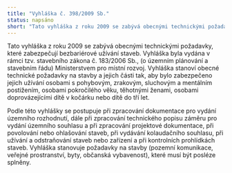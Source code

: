```yaml
---
title: "Vyhláška č. 398/2009 Sb."
status: napsáno
short: "Tato vyhláška z roku 2009 se zabývá obecnými technickými požadavky, které zabezpečují bezbariérové užívání staveb. Vyhláška byla vydána v rámci tzv. stavebního zákona č. 183/2006 Sb., (o územním plánování a stavebním řádu) Ministerstvem pro místní rozvoj. Vyhláška stanoví obecné technické požadavky na stavby a jejich části tak, aby bylo zabezpečeno jejich užívání „osobami s omezenou schopností pohybu nebo orientace“. Tato vyhláška má sloužit jako návod, jak postupovat při činnostech spjatých se stavební činností ve veřejném i privátním prostoru. Vyhláška jasně stanovuje pravidla, která musí daný projekt splňovat, aby byla naplněna její vize. "
---
```


Tato vyhláška z roku 2009 se zabývá obecnými technickými požadavky, které zabezpečují bezbariérové užívání staveb. Vyhláška byla vydána v rámci tzv. stavebního zákona č. 183/2006 Sb., (o územním plánování a stavebním řádu) Ministerstvem pro místní rozvoj. Vyhláška stanoví obecné technické požadavky na stavby a jejich části tak, aby bylo zabezpečeno jejich užívání osobami s pohybovým, zrakovým, sluchovým a mentálním postižením, osobami pokročilého věku, těhotnými ženami, osobami doprovázejícími dítě v kočárku nebo dítě do tří let.

Podle této vyhlášky se postupuje při zpracování dokumentace pro vydání územního rozhodnutí, dále při zpracování technického popisu záměru pro vydání územního souhlasu a při zpracování projektové dokumentace, při povolování nebo ohlašování staveb, při vydávání kolaudačního souhlasu, při užívání a odstraňování staveb nebo zařízení a při kontrolních prohlídkách staveb. Vyhláška stanovuje požadavky na stavby (pozemní komunikace, veřejné prostranství, byty, občanská vybavenost), které musí být posléze splněny.
